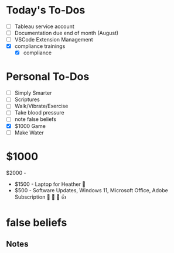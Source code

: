 # Today's To-Dos

- [ ] Tableau service account
- [ ] Documentation due end of month (August)
- [ ] VSCode Extension Management
- [x] compliance trainings
  - [x] compliance

# Personal To-Dos

- [ ] Simply Smarter
- [ ] Scriptures
- [ ] Walk/Vibrate/Exercise
- [ ] Take blood pressure
- [ ] note false beliefs
- [x] $1000 Game
- [ ] Make Water

# $1000
$2000 -
- $1500 - Laptop for Heather 
- $500 - Software Updates, Windows 11, Microsoft Office, Adobe Subscription
  󰖳 󰏆  :+1:


# false beliefs

## Notes

